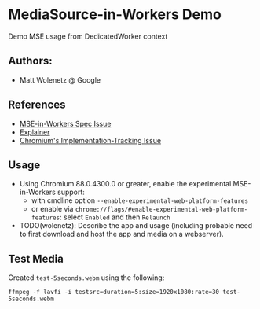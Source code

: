 # MediaSource-in-Workers Demo
Demo MSE usage from DedicatedWorker context

## Authors:
* Matt Wolenetz @ Google

## References
* [MSE-in-Workers Spec Issue](https://github.com/w3c/media-source/issues/175)
* [Explainer](https://github.com/wicg/media-source/blob/mse-in-workers-using-handle/mse-in-workers-using-handle-explainer.md)
* [Chromium's Implementation-Tracking Issue](https://crbug.com/878133)

## Usage
* Using Chromium 88.0.4300.0 or greater, enable the experimental MSE-in-Workers support:
  * with cmdline option `--enable-experimental-web-platform-features`
  * or enable via `chrome://flags/#enable-experimental-web-platform-features`: select `Enabled` and then `Relaunch`
* TODO(wolenetz): Describe the app and usage (including probable need to first download and host the app and media on a webserver).

## Test Media
Created `test-5seconds.webm` using the following:

`ffmpeg -f lavfi -i testsrc=duration=5:size=1920x1080:rate=30 test-5seconds.webm`
